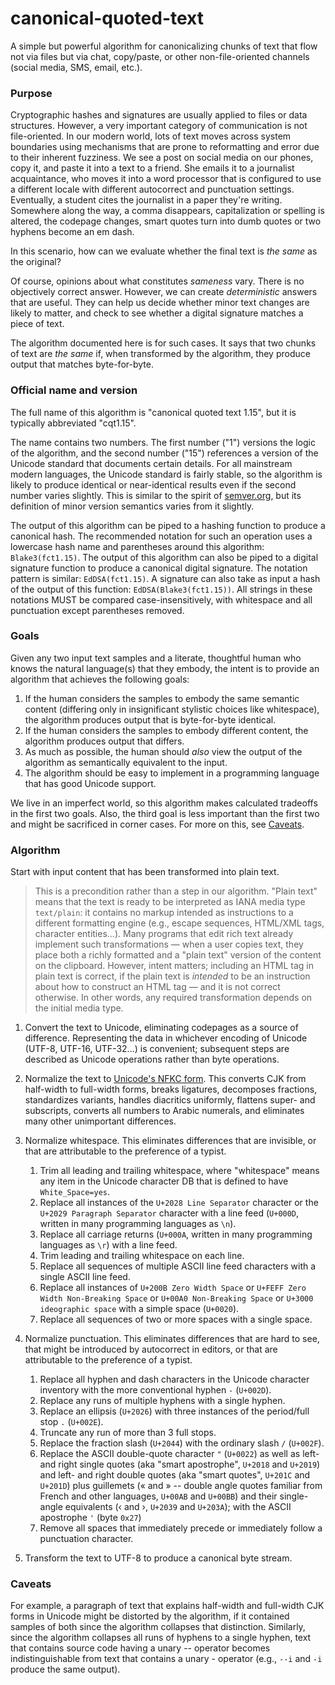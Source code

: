 # canonical-quoted-text
A simple but powerful algorithm for canonicalizing chunks of text that flow not via files but via chat, copy/paste, or other non-file-oriented channels (social media, SMS, email, etc.).

### Purpose
Cryptographic hashes and signatures are usually applied to files or data structures. However, a very important category of communication is not file-oriented. In our modern world, lots of text moves across system boundaries using mechanisms that are prone to reformatting and error due to their inherent fuzziness. We see a post on social media on our phones, copy it, and paste it into a text to a friend. She emails it to a journalist acquaintance, who moves it into a word processor that is configured to use a different locale with different autocorrect and punctuation settings. Eventually, a student cites the journalist in a paper they're writing. Somewhere along the way, a comma disappears, capitalization or spelling is altered, the codepage changes, smart quotes turn into dumb quotes or two hyphens become an em dash.

In this scenario, how can we evaluate whether the final text is *the same* as the original?

Of course, opinions about what constitutes *sameness* vary. There is no objectively correct answer. However, we can create *deterministic* answers that are useful. They can help us decide whether minor text changes are likely to matter, and check to see whether a digital signature matches a piece of text.

The algorithm documented here is for such cases. It says that two chunks of text are *the same* if, when transformed by the algorithm, they produce output that matches byte-for-byte.

### Official name and version

The full name of this algorithm is "canonical quoted text 1.15", but it is typically abbreviated "cqt1.15".

The name contains two numbers. The first number ("1") versions the logic of the algorithm, and the second number ("15") references a version of the Unicode standard that documents certain details. For all mainstream modern languages, the Unicode standard is fairly stable, so the algorithm is likely to produce identical or near-identical results even if the second number varies slightly. This is similar to the spirit of [semver.org](https://semver.org), but its definition of minor version semantics varies from it slightly. 

The output of this algorithm can be piped to a hashing function to produce a canonical hash. The recommended notation for such an operation uses a lowercase hash name and parentheses around this algorithm: `Blake3(fct1.15)`. The output of this algorithm can also be piped to a digital signature function to produce a canonical digital signature. The notation pattern is similar: `EdDSA(fct1.15)`. A signature can also take as input a hash of the output of this function: `EdDSA(Blake3(fct1.15))`. All strings in these notations MUST be compared case-insensitively, with whitespace and all punctuation except parentheses removed.

### Goals

Given any two input text samples and a literate, thoughtful human who knows the natural language(s) that they embody, the intent is to provide an algorithm that achieves the following goals:

1. If the human considers the samples to embody the same semantic content (differing only in insignificant stylistic choices like whitespace), the algorithm produces output that is byte-for-byte identical.
2. If the human considers the samples to embody different content, the algorithm produces output that differs.
3. As much as possible, the human should *also* view the output of the algorithm as semantically equivalent to the input.
4. The algorithm should be easy to implement in a programming language that has good Unicode support.

We live in an imperfect world, so this algorithm makes calculated tradeoffs in the first two goals. Also, the third goal is less important than the first two and might be sacrificed in corner cases. For more on this, see [Caveats](#caveats).

### Algorithm

Start with input content that has been transformed into plain text.

>This is a precondition rather than a step in our algorithm. "Plain text" means that the text is ready to be interpreted as IANA media type `text/plain`: it contains no markup intended as instructions to a different formatting engine (e.g., escape sequences, HTML/XML tags, character entities...). Many programs that edit rich text already implement such transformations &mdash; when a user copies text, they place both a richly formatted and a "plain text" version of the content on the clipboard. However, intent matters; including an HTML tag in plain text is correct, if the plain text is *intended* to be an instruction about how to construct an HTML tag &mdash; and it is not correct otherwise. In other words, any required transformation depends on the initial media type.

1. Convert the text to Unicode, eliminating codepages as a source of difference. Representing the data in whichever encoding of Unicode (UTF-8, UTF-16, UTF-32...) is convenient; subsequent steps are described as Unicode operations rather than byte operations.

2. Normalize the text to [Unicode's NFKC form](https://www.unicode.org/reports/tr15/). This converts CJK from half-width to full-width forms, breaks ligatures, decomposes fractions, standardizes variants, handles diacritics uniformly, flattens super- and subscripts, converts all numbers to Arabic numerals, and eliminates many other unimportant differences.

3. Normalize whitespace. This eliminates differences that are invisible, or that are attributable to the preference of a typist. 
   1. Trim all leading and trailing whitespace, where "whitespace" means any item in the Unicode character DB that is defined to have `White_Space=yes`.
   2. Replace all instances of the `U+2028 Line Separator` character or the `U+2029 Paragraph Separator` character with a line feed (`U+000D`, written in many programming languages as `\n`). 
   3. Replace all carriage returns (`U+000A`, written in many programming languages as `\r`) with a line feed.
   4. Trim leading and trailing whitespace on each line.
   5. Replace all sequences of multiple ASCII line feed characters with a single ASCII line feed.
   6. Replace all instances of `U+200B Zero Width Space` or `U+FEFF Zero Width Non-Breaking Space` or `U+00A0 Non-Breaking Space` or `U+3000 ideographic space` with a simple space (`U+0020`). 
   7. Replace all sequences of two or more spaces with a single space.
   
4. Normalize punctuation. This eliminates differences that are hard to see, that might be introduced by autocorrect in editors, or that are attributable to the preference of a typist.
   1. Replace all hyphen and dash characters in the Unicode character inventory with the more conventional hyphen `-` (`U+002D`).
   2. Replace any runs of multiple hyphens with a single hyphen.
   3. Replace an ellipsis (`U+2026`) with three instances of the period/full stop `.` (`U+002E`).
   4. Truncate any run of more than 3 full stops.
   5. Replace the fraction slash (`U+2044`) with the ordinary slash `/` (`U+002F`).
   5. Replace the ASCII double-quote character `"` (`U+0022`) as well as left- and right single quotes (aka "smart apostrophe", `U+2018` and `U+2019`) and left- and right double quotes (aka "smart quotes", `U+201C` and `U+201D`) plus guillemets (&#x00AB; and &#x00BB; -- double angle quotes familiar from French and other languages, `U+00AB` and `U+00BB`) and their single-angle equivalents (&#x2039; and &#x203A;, `U+2039` and `U+203A`); with the ASCII apostrophe `'` (byte `0x27`)
   6. Remove all spaces that immediately precede or immediately follow a punctuation character.

5. Transform the text to UTF-8 to produce a canonical byte stream.

### Caveats
For example, a paragraph of text that explains half-width and full-width CJK forms in Unicode might be distorted by the algorithm, if it contained samples of both since the algorithm collapses that distinction. Similarly, since the algorithm collapses all runs of hyphens to a single hyphen, text that contains source code having a unary -- operator becomes indistinguishable from text that contains a unary - operator (e.g., `--i` and `-i` produce the same output). 